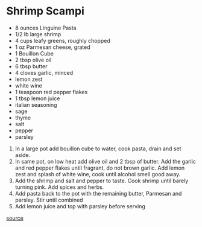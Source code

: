 # Shrimp Scampi

* 8 ounces Linguine Pasta
* 1/2 lb large shrimp
* 4 cups leafy greens, roughly chopped
* 1 oz Parmesan cheese, grated
* 1 Bouillon Cube
* 2 tbsp olive oil
* 6 tbsp butter
* 4 cloves garlic, minced
* lemon zest
* white wine
* 1 teaspoon red pepper flakes
* 1 tbsp lemon juice
* italian seasoning
* sage
* thyme
* salt
* pepper
* parsley

1. In a large pot add bouillon cube to water, cook pasta, drain and set aside.
1. In same pot, on low heat add olive oil and 2 tbsp of butter. Add the garlic and red pepper flakes until fragrant, do not brown garlic. Add lemon zest and splash of white wine, cook until alcohol smell good away.
1. Add the shrimp and salt and pepper to taste. Cook shrimp until barely turning pink. Add spices and herbs.
1. Add pasta back to the pot with the remaining butter, Parmesan and parsley. Stir until combined
1. Add lemon juice and top with parsley before serving

[source](https://therecipecritic.com/lemon-garlic-parmesan-shrimp-pasta/)
